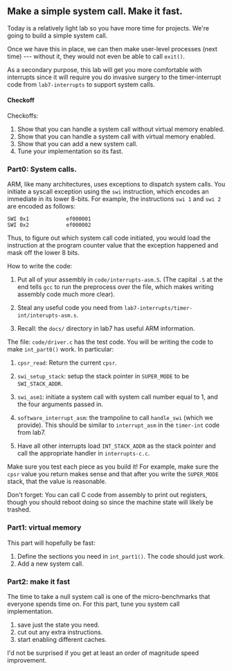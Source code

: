 ## Make a simple system call.  Make it fast.

Today is a relatively light lab so you have more time for projects.  We're going to 
build a simple system call.  

Once we have this in place, we can then make user-level processes (next
time) --- without it, they would not even be able to call `exit()`.

As a secondary purpose, this lab will get you more comfortable
with interrupts since it will require you do invasive surgery to the 
timer-interrupt code from `lab7-interrupts` to support system calls.

#### Checkoff
  
Checkoffs:
  1. Show that you can handle a system call without virtual memory enabled.
  2. Show that you can handle a system call with virtual memory enabled.
  3. Show that you can add a new system call.
  4. Tune your implementation so its fast.

### Part0: System calls.

ARM, like many architectures, uses exceptions to dispatch system calls.  You initiate
a syscall exception using the `swi` instruction, which encodes an immediate in its
lower 8-bits.  For example, the instructions `swi 1` and `swi 2` are encoded as follows:

    SWI 0x1            ef000001  
    SWI 0x2            ef000002  

Thus, to figure out which system call code initiated, you would load the instruction
at the program counter  value that the exception happened and mask off the lower 8
bits.

How to write the code:
   1. Put all of your assembly in `code/interrupts-asm.S`.  (The capital
   `.S` at the end tells `gcc` to run the preprocess over the file,
   which makes writing assembly code much more clear).

   2. Steal any useful code you need from
   `lab7-interrupts/timer-int/interupts-asm.s`.

   3. Recall: the `docs/` directory in lab7 has useful ARM information.

The file: `code/driver.c`  has the test code.  You will be writing the
code to make `int_part0()` work.  In particular:
   1. `cpsr_read`: Return the current `cpsr`.
   2. `swi_setup_stack`: setup the stack pointer in `SUPER_MODE` to be `SWI_STACK_ADDR`.
   3. `swi_asm1`: initiate a system call with system call number 
      equal to 1, and the four arguments passed in.  
   4. `software_interrupt_asm`: the trampoline to call `handle_swi` (which we provide).
    This should be similar to `interrupt_asm` in the `timer-int` code from lab7.

   5. Have all other interrupts load `INT_STACK_ADDR` as the stack pointer and
   call the appropriate handler in `interrupts-c.c`.

Make sure you test each piece as you build it!  For example, make sure
the `cpsr` value you return makes sense and that after you write the
`SUPER_MODE` stack, that the value is reasonable.

Don't forget: You can call C code from assembly to print out registers, though you
should reboot doing so since the machine state will likely be trashed.

### Part1: virtual memory

This part will hopefully be fast:
  1. Define the sections you need in `int_part1()`.  The code should just work.  
  2. Add a new system call.

### Part2: make it fast

The time to take a null system call is one of the micro-benchmarks that everyone spends 
time on.  For this part, tune you system call implementation.
  1. save just the state you need.
  2. cut out any extra instructions.
  3. start enabling different caches.

I'd not be surprised if you get at least an order of magnitude speed improvement.
